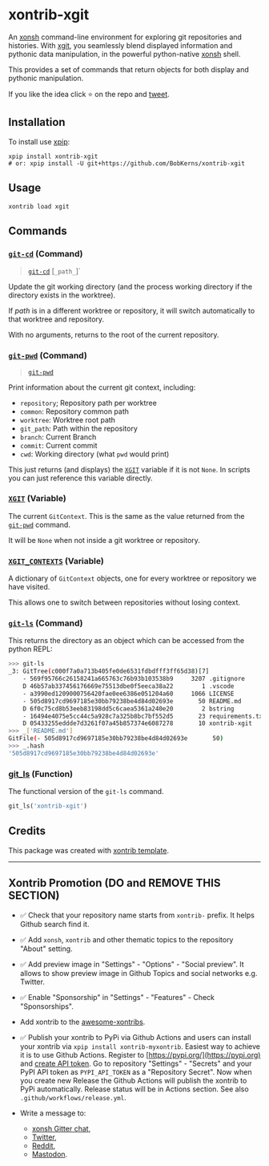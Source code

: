 # xontrib-xgit

An [xonsh](https://xon.sh) command-line environment for exploring git repositories and histories. With [xgit](https://xon.sh/customization.html#updating-xonsh), you seamlessly blend displayed information and pythonic data manipulation, in the powerful python-native [xonsh](https://xon.sh) shell.

This provides a set of commands that return objects for both display and pythonic manipulation.

If you like the idea click ⭐ on the repo and <a href="https://twitter.com/intent/tweet?text=Nice%20xontrib%20for%20the%20xonsh%20shell!&url=https://github.com/BobKerns/xontrib-xgit" target="_blank">tweet</a>.

## Installation

To install use [xpip](https://xon.sh/customization.html#updating-xonsh):

```xsh
xpip install xontrib-xgit
# or: xpip install -U git+https://github.com/BobKerns/xontrib-xgit
```

## Usage

```xsh
xontrib load xgit
```

## Commands

### [`git-cd`](#git-cd-command) (Command)

> [`git-cd`](#git-cd-command) [`_path_`]`

Update the git working directory (and the process working directory if the directory exists in the worktree).

If _path_ is in a different worktree or repository, it will switch automatically to that worktree and repository.

With no arguments, returns to the root of the current repository.

### [`git-pwd`](xgit-pwd-command) (Command)

> [`git-pwd`](xgit-pwd-command)

Print information about the current git context, including:

- `repository`; Repository path per worktree
- `common`: Repository common path
- `worktree`: Worktree root path
- `git_path`: Path within the repository
- `branch`: Current Branch
- `commit`: Current commit
- `cwd`: Working directory (what `pwd` would print)

This just returns (and displays) the [`XGIT`](#xgit-variable) variable if it is not `None`. In scripts you can just reference this variable directly.

### [`XGIT`](#xgit-variable) (Variable)

The current `GitContext`. This is the same as the value returned from the [`git-pwd`](#git-pwd-command) command.

It will be `None` when not inside a git worktree or repository.

### [`XGIT_CONTEXTS`](#xgit_contexts-variable) (Variable)

A dictionary of `GitContext` objects, one for every worktree or repository we have visited.

This allows one to switch between repositories without losing context.

### [`git-ls`](#git-ls-command) (Command)

This returns the directory as an object which can be accessed from the python REPL:

```bash
>>> git-ls
_3: GitTree(c000f7a0a713b405fe0de6531fdbdfff3ff65d38)[7]
    - 569f95766c26158241a665763c76b93b103538b9     3207 .gitignore
    D 46b57ab337456176669e75513dbe0f5eeca38a22        1 .vscode
    - a3990ed1209000756420fae0ee6386e051204a60     1066 LICENSE
    - 505d8917cd9697185e30bb79238be4d84d02693e       50 README.md
    D 6f0c75cd8b53eeb83198dd5c6caea5361a240e20        2 bstring
    - 16494e4075e5cc44c5a928c7a325b8bc7bf552d5       23 requirements.txt
    D 05433255eddde7d3261f07a45b857374e6087278       10 xontrib-xgit
>>> _['README.md']
GitFile(- 505d8917cd9697185e30bb79238be4d84d02693e       50)
>>> _.hash
'505d8917cd9697185e30bb79238be4d84d02693e'
```

### [git_ls](#git_ls-function) (Function)

The functional version of the `git-ls` command.

```python
git_ls('xontrib-xgit')
```

## Credits

This package was created with [xontrib template](https://github.com/xonsh/xontrib-template).

--------------------

## Xontrib Promotion (DO and REMOVE THIS SECTION)

- ✅ Check that your repository name starts from `xontrib-` prefix. It helps Github search find it.

- ✅ Add `xonsh`, `xontrib` and other thematic topics to the repository "About" setting.

- ✅ Add preview image in "Settings" - "Options" - "Social preview". It allows to show preview image in Github Topics and social networks e.g. Twitter.

- ✅ Enable "Sponsorship" in "Settings" - "Features" - Check "Sponsorships".

- Add xontrib to the [awesome-xontribs](https://github.com/xonsh/awesome-xontribs).

- ✅ Publish your xontrib to PyPi via Github Actions and users can install your xontrib via `xpip install xontrib-myxontrib`. Easiest way to achieve it is to use Github Actions. Register to [https://pypi.org/](https://pypi.org) and [create API token](https://pypi.org/help/#apitoken). Go to repository "Settings" - "Secrets" and your PyPI API token as `PYPI_API_TOKEN` as a "Repository Secret". Now when you create new Release the Github Actions will publish the xontrib to PyPi automatically. Release status will be in Actions section. See also `.github/workflows/release.yml`.

- Write a message to:
  - [xonsh Gitter chat](https://gitter.im/xonsh/xonsh?utm_source=xontrib-template&utm_medium=xontrib-template-promo&utm_campaign=xontrib-template-promo&utm_content=xontrib-template-promo),
  - [Twitter](https://twitter.com/intent/tweet?text=xonsh%20is%20a%20Python-powered,%20cross-platform,%20Unix-gazing%20shell%20language%20and%20command%20prompt.&url=https://github.com/BobKerns/xontrib-xgit),
  - [Reddit](https://www.reddit.com/r/xonsh),
  - [Mastodon](https://mastodon.online/).
